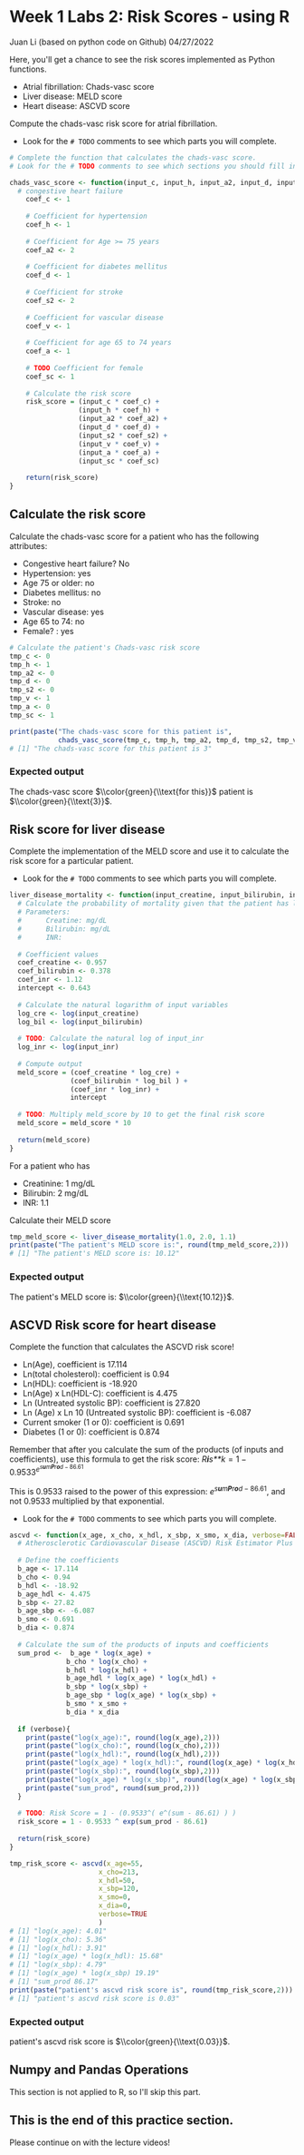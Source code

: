 Week 1 Labs 2: Risk Scores - using R
================
Juan Li (based on python code on Github)
04/27/2022

Here, you'll get a chance to see the risk scores implemented as Python functions.

-   Atrial fibrillation: Chads-vasc score
-   Liver disease: MELD score
-   Heart disease: ASCVD score

Compute the chads-vasc risk score for atrial fibrillation.

-   Look for the `# TODO` comments to see which parts you will complete.

``` r
# Complete the function that calculates the chads-vasc score. 
# Look for the # TODO comments to see which sections you should fill in.

chads_vasc_score <- function(input_c, input_h, input_a2, input_d, input_s2, input_v, input_a, input_sc) {
  # congestive heart failure
    coef_c <- 1 
    
    # Coefficient for hypertension
    coef_h <- 1 
    
    # Coefficient for Age >= 75 years
    coef_a2 <- 2
    
    # Coefficient for diabetes mellitus
    coef_d <- 1
    
    # Coefficient for stroke
    coef_s2 <- 2
    
    # Coefficient for vascular disease
    coef_v <- 1
    
    # Coefficient for age 65 to 74 years
    coef_a <- 1
    
    # TODO Coefficient for female
    coef_sc <- 1
    
    # Calculate the risk score
    risk_score = (input_c * coef_c) +
                 (input_h * coef_h) +
                 (input_a2 * coef_a2) +
                 (input_d * coef_d) +
                 (input_s2 * coef_s2) +
                 (input_v * coef_v) +
                 (input_a * coef_a) +
                 (input_sc * coef_sc)
    
    return(risk_score)
}
```

## Calculate the risk score

Calculate the chads-vasc score for a patient who has the following attributes:

-   Congestive heart failure? No
-   Hypertension: yes
-   Age 75 or older: no
-   Diabetes mellitus: no
-   Stroke: no
-   Vascular disease: yes
-   Age 65 to 74: no
-   Female? : yes

``` r
# Calculate the patient's Chads-vasc risk score
tmp_c <- 0
tmp_h <- 1
tmp_a2 <- 0
tmp_d <- 0
tmp_s2 <- 0
tmp_v <- 1
tmp_a <- 0
tmp_sc <- 1

print(paste("The chads-vasc score for this patient is",
            chads_vasc_score(tmp_c, tmp_h, tmp_a2, tmp_d, tmp_s2, tmp_v, tmp_a, tmp_sc)))
# [1] "The chads-vasc score for this patient is 3"
```

### Expected output

The chads-vasc score $\\color{green}{\\text{for this}}$ patient is $\\color{green}{\\text{3}}$.

## Risk score for liver disease

Complete the implementation of the MELD score and use it to calculate the risk score for a particular patient.

-   Look for the `# TODO` comments to see which parts you will complete.

``` r
liver_disease_mortality <- function(input_creatine, input_bilirubin, input_inr) {
  # Calculate the probability of mortality given that the patient has liver disease. 
  # Parameters:
  #      Creatine: mg/dL
  #      Bilirubin: mg/dL
  #      INR: 
  
  # Coefficient values
  coef_creatine <- 0.957
  coef_bilirubin <- 0.378
  coef_inr <- 1.12
  intercept <- 0.643
    
  # Calculate the natural logarithm of input variables
  log_cre <- log(input_creatine)
  log_bil <- log(input_bilirubin)
    
  # TODO: Calculate the natural log of input_inr
  log_inr <- log(input_inr)
    
  # Compute output
  meld_score = (coef_creatine * log_cre) +
               (coef_bilirubin * log_bil ) +
               (coef_inr * log_inr) +
               intercept
    
  # TODO: Multiply meld_score by 10 to get the final risk score
  meld_score = meld_score * 10
    
  return(meld_score)
}
```

For a patient who has

-   Creatinine: 1 mg/dL
-   Bilirubin: 2 mg/dL
-   INR: 1.1

Calculate their MELD score

``` r
tmp_meld_score <- liver_disease_mortality(1.0, 2.0, 1.1)
print(paste("The patient's MELD score is:", round(tmp_meld_score,2)))
# [1] "The patient's MELD score is: 10.12"
```

### Expected output

The patient's MELD score is: $\\color{green}{\\text{10.12}}$.

## ASCVD Risk score for heart disease

Complete the function that calculates the ASCVD risk score!

-   Ln(Age), coefficient is 17.114
-   Ln(total cholesterol): coefficient is 0.94
-   Ln(HDL): coefficient is -18.920
-   Ln(Age) x Ln(HDL-C): coefficient is 4.475
-   Ln (Untreated systolic BP): coefficient is 27.820
-   Ln (Age) x Ln 10 (Untreated systolic BP): coefficient is -6.087
-   Current smoker (1 or 0): coefficient is 0.691
-   Diabetes (1 or 0): coefficient is 0.874

Remember that after you calculate the sum of the products (of inputs and coefficients), use this formula to get the risk score:
*R**i**s**k* = 1 − 0.9533<sup>*e*<sup>*s**u**m**P**r**o**d* − 86.61</sup></sup>

This is 0.9533 raised to the power of this expression: *e*<sup>*s**u**m**P**r**o**d* − 86.61</sup>, and not 0.9533 multiplied by that exponential.

-   Look for the `# TODO` comments to see which parts you will complete.

``` r
ascvd <- function(x_age, x_cho, x_hdl, x_sbp, x_smo, x_dia, verbose=FALSE) {
  # Atherosclerotic Cardiovascular Disease (ASCVD) Risk Estimator Plus 
  
  # Define the coefficients
  b_age <- 17.114
  b_cho <- 0.94
  b_hdl <- -18.92
  b_age_hdl <- 4.475
  b_sbp <- 27.82
  b_age_sbp <- -6.087
  b_smo <- 0.691
  b_dia <- 0.874
    
  # Calculate the sum of the products of inputs and coefficients
  sum_prod <-  b_age * log(x_age) + 
              b_cho * log(x_cho) + 
              b_hdl * log(x_hdl) + 
              b_age_hdl * log(x_age) * log(x_hdl) +
              b_sbp * log(x_sbp) +
              b_age_sbp * log(x_age) * log(x_sbp) +
              b_smo * x_smo + 
              b_dia * x_dia
  
  if (verbose){
    print(paste("log(x_age):", round(log(x_age),2)))
    print(paste("log(x_cho):", round(log(x_cho),2)))
    print(paste("log(x_hdl):", round(log(x_hdl),2)))
    print(paste("log(x_age) * log(x_hdl):", round(log(x_age) * log(x_hdl),2)))
    print(paste("log(x_sbp):", round(log(x_sbp),2)))
    print(paste("log(x_age) * log(x_sbp)", round(log(x_age) * log(x_sbp),2)))
    print(paste("sum_prod", round(sum_prod,2)))
  }  
  
  # TODO: Risk Score = 1 - (0.9533^( e^(sum - 86.61) ) )
  risk_score = 1 - 0.9533 ^ exp(sum_prod - 86.61)
    
  return(risk_score)
}
```

``` r
tmp_risk_score <- ascvd(x_age=55,
                      x_cho=213,
                      x_hdl=50,
                      x_sbp=120,
                      x_smo=0,
                      x_dia=0, 
                      verbose=TRUE
                      )
# [1] "log(x_age): 4.01"
# [1] "log(x_cho): 5.36"
# [1] "log(x_hdl): 3.91"
# [1] "log(x_age) * log(x_hdl): 15.68"
# [1] "log(x_sbp): 4.79"
# [1] "log(x_age) * log(x_sbp) 19.19"
# [1] "sum_prod 86.17"
print(paste("patient's ascvd risk score is", round(tmp_risk_score,2)))
# [1] "patient's ascvd risk score is 0.03"
```

### Expected output

patient's ascvd risk score is $\\color{green}{\\text{0.03}}$.

## Numpy and Pandas Operations

This section is not applied to R, so I'll skip this part.

## This is the end of this practice section.

Please continue on with the lecture videos!
